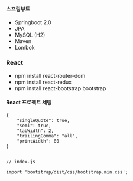 #### 스프링부트

- Springboot 2.0
- JPA
- MySQL (H2)
- Maven
- Lombok

### React

- npm install react-router-dom
- npm install react-redux
- npm install react-bootstrap bootstrap

#### React 프로젝트 세팅

```text
{
    "singleQuote": true,
    "semi": true,
    "tabWidth": 2,
    "trailingComma": "all",
    "printWidth": 80
}


// index.js

import 'bootstrap/dist/css/bootstrap.min.css';
```
